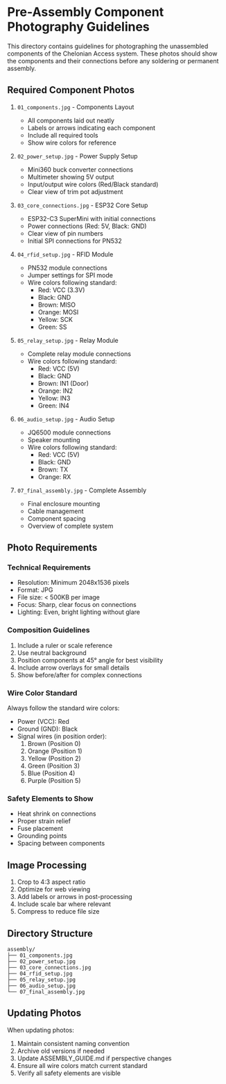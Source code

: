 # Pre-Assembly Component Photography Guidelines

This directory contains guidelines for photographing the unassembled components of the Chelonian Access system. These photos should show the components and their connections before any soldering or permanent assembly.

## Required Component Photos

1. `01_components.jpg` - Components Layout
   - All components laid out neatly
   - Labels or arrows indicating each component
   - Include all required tools
   - Show wire colors for reference

2. `02_power_setup.jpg` - Power Supply Setup
   - Mini360 buck converter connections
   - Multimeter showing 5V output
   - Input/output wire colors (Red/Black standard)
   - Clear view of trim pot adjustment

3. `03_core_connections.jpg` - ESP32 Core Setup
   - ESP32-C3 SuperMini with initial connections
   - Power connections (Red: 5V, Black: GND)
   - Clear view of pin numbers
   - Initial SPI connections for PN532

4. `04_rfid_setup.jpg` - RFID Module
   - PN532 module connections
   - Jumper settings for SPI mode
   - Wire colors following standard:
     * Red: VCC (3.3V)
     * Black: GND
     * Brown: MISO
     * Orange: MOSI
     * Yellow: SCK
     * Green: SS

5. `05_relay_setup.jpg` - Relay Module
   - Complete relay module connections
   - Wire colors following standard:
     * Red: VCC (5V)
     * Black: GND
     * Brown: IN1 (Door)
     * Orange: IN2
     * Yellow: IN3
     * Green: IN4

6. `06_audio_setup.jpg` - Audio Setup
   - JQ6500 module connections
   - Speaker mounting
   - Wire colors following standard:
     * Red: VCC (5V)
     * Black: GND
     * Brown: TX
     * Orange: RX

7. `07_final_assembly.jpg` - Complete Assembly
   - Final enclosure mounting
   - Cable management
   - Component spacing
   - Overview of complete system

## Photo Requirements

### Technical Requirements
- Resolution: Minimum 2048x1536 pixels
- Format: JPG
- File size: < 500KB per image
- Focus: Sharp, clear focus on connections
- Lighting: Even, bright lighting without glare

### Composition Guidelines
1. Include a ruler or scale reference
2. Use neutral background
3. Position components at 45° angle for best visibility
4. Include arrow overlays for small details
5. Show before/after for complex connections

### Wire Color Standard
Always follow the standard wire colors:
- Power (VCC): Red
- Ground (GND): Black
- Signal wires (in position order):
  1. Brown (Position 0)
  2. Orange (Position 1)
  3. Yellow (Position 2)
  4. Green (Position 3)
  5. Blue (Position 4)
  6. Purple (Position 5)

### Safety Elements to Show
- Heat shrink on connections
- Proper strain relief
- Fuse placement
- Grounding points
- Spacing between components

## Image Processing
1. Crop to 4:3 aspect ratio
2. Optimize for web viewing
3. Add labels or arrows in post-processing
4. Include scale bar where relevant
5. Compress to reduce file size

## Directory Structure
```
assembly/
├── 01_components.jpg
├── 02_power_setup.jpg
├── 03_core_connections.jpg
├── 04_rfid_setup.jpg
├── 05_relay_setup.jpg
├── 06_audio_setup.jpg
└── 07_final_assembly.jpg
```

## Updating Photos
When updating photos:
1. Maintain consistent naming convention
2. Archive old versions if needed
3. Update ASSEMBLY_GUIDE.md if perspective changes
4. Ensure all wire colors match current standard
5. Verify all safety elements are visible
